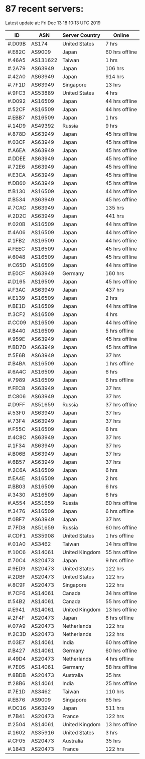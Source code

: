 # 87 recent servers:

Latest update at: Fri Dec 13 18:10:13 UTC 2019

| ID | ASN | Server Country | Online |
| -- | --- | -------------- | ------ |
| #.D09B | AS174 | United States | 7 hrs |
| #.E82C | AS9009 | Japan | 60 hrs offline |
| #.46A5 | AS131622 | Taiwan | 1 hrs |
| #.2A79 | AS63949 | Japan | 106 hrs |
| #.42A0 | AS63949 | Japan | 914 hrs |
| #.7F1D | AS63949 | Singapore | 13 hrs |
| #.9FC3 | AS53889 | United States | 4 hrs |
| #.D092 | AS16509 | Japan | 44 hrs offline |
| #.52CF | AS16509 | Japan | 44 hrs offline |
| #.EBB7 | AS16509 | Japan | 1 hrs |
| #.14D9 | AS49392 | Russia | 9 hrs |
| #.878D | AS63949 | Japan | 45 hrs offline |
| #.03CF | AS63949 | Japan | 45 hrs offline |
| #.A6EA | AS63949 | Japan | 45 hrs offline |
| #.DDEE | AS63949 | Japan | 45 hrs offline |
| #.72E6 | AS63949 | Japan | 45 hrs offline |
| #.E3CA | AS63949 | Japan | 45 hrs offline |
| #.DB60 | AS63949 | Japan | 45 hrs offline |
| #.B130 | AS16509 | Japan | 44 hrs offline |
| #.B534 | AS63949 | Japan | 45 hrs offline |
| #.7CAC | AS63949 | Japan | 135 hrs |
| #.2D2C | AS63949 | Japan | 441 hrs |
| #.020B | AS16509 | Japan | 44 hrs offline |
| #.4A06 | AS16509 | Japan | 44 hrs offline |
| #.1FB2 | AS16509 | Japan | 44 hrs offline |
| #.FEEC | AS16509 | Japan | 45 hrs offline |
| #.6048 | AS16509 | Japan | 45 hrs offline |
| #.C65D | AS16509 | Japan | 44 hrs offline |
| #.E0CF | AS63949 | Germany | 160 hrs |
| #.D165 | AS16509 | Japan | 45 hrs offline |
| #.F3AC | AS63949 | Japan | 437 hrs |
| #.E139 | AS16509 | Japan | 2 hrs |
| #.BE1D | AS16509 | Japan | 44 hrs offline |
| #.3CF2 | AS16509 | Japan | 4 hrs |
| #.CC09 | AS16509 | Japan | 44 hrs offline |
| #.B440 | AS16509 | Japan | 5 hrs offline |
| #.959E | AS63949 | Japan | 45 hrs offline |
| #.BD7D | AS63949 | Japan | 45 hrs offline |
| #.5E6B | AS63949 | Japan | 37 hrs |
| #.B4BA | AS16509 | Japan | 1 hrs offline |
| #.6A4C | AS16509 | Japan | 6 hrs |
| #.7989 | AS16509 | Japan | 6 hrs offline |
| #.FEC8 | AS63949 | Japan | 37 hrs |
| #.C806 | AS63949 | Japan | 37 hrs |
| #.D9FF | AS51659 | Russia | 37 hrs offline |
| #.53F0 | AS63949 | Japan | 37 hrs |
| #.73F4 | AS63949 | Japan | 37 hrs |
| #.F55C | AS16509 | Japan | 6 hrs |
| #.4C8C | AS63949 | Japan | 37 hrs |
| #.1F34 | AS63949 | Japan | 37 hrs |
| #.B06B | AS63949 | Japan | 37 hrs |
| #.6B57 | AS63949 | Japan | 37 hrs |
| #.2C6A | AS16509 | Japan | 6 hrs |
| #.EA4E | AS16509 | Japan | 2 hrs |
| #.BB03 | AS16509 | Japan | 6 hrs |
| #.3430 | AS16509 | Japan | 6 hrs |
| #.A554 | AS51659 | Russia | 60 hrs offline |
| #.3476 | AS16509 | Japan | 6 hrs offline |
| #.0BF7 | AS63949 | Japan | 37 hrs |
| #.7FD8 | AS51659 | Russia | 60 hrs offline |
| #.CDF1 | AS35908 | United States | 1 hrs offline |
| #.01A0 | AS3462 | Taiwan | 14 hrs offline |
| #.10C6 | AS14061 | United Kingdom | 55 hrs offline |
| #.70C4 | AS20473 | Japan | 9 hrs offline |
| #.9ED9 | AS20473 | United States | 122 hrs |
| #.2DBF | AS20473 | United States | 122 hrs |
| #.8C9F | AS20473 | Singapore | 122 hrs |
| #.7CF6 | AS14061 | Canada | 34 hrs offline |
| #.54B2 | AS14061 | Canada | 55 hrs offline |
| #.E941 | AS14061 | United Kingdom | 13 hrs offline |
| #.2F4F | AS20473 | Japan | 8 hrs offline |
| #.07A9 | AS20473 | Netherlands | 122 hrs |
| #.2C3D | AS20473 | Netherlands | 122 hrs |
| #.03E7 | AS14061 | India | 60 hrs offline |
| #.B427 | AS14061 | Germany | 60 hrs offline |
| #.49D4 | AS20473 | Netherlands | 4 hrs offline |
| #.7E05 | AS14061 | Germany | 58 hrs offline |
| #.8BDB | AS20473 | Australia | 35 hrs |
| #.28B6 | AS14061 | India | 25 hrs offline |
| #.7E1D | AS3462 | Taiwan | 110 hrs |
| #.EB76 | AS9009 | Singapore | 65 hrs |
| #.DC16 | AS63949 | Japan | 511 hrs |
| #.7B41 | AS20473 | France | 122 hrs |
| #.2504 | AS14061 | United Kingdom | 13 hrs offline |
| #.1602 | AS35916 | United States | 3 hrs |
| #.CF05 | AS20473 | Australia | 35 hrs |
| #.1843 | AS20473 | France | 122 hrs |

